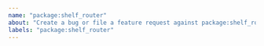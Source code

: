 ```yaml
---
name: "package:shelf_router"
about: "Create a bug or file a feature request against package:shelf_router."
labels: "package:shelf_router"
---
```

